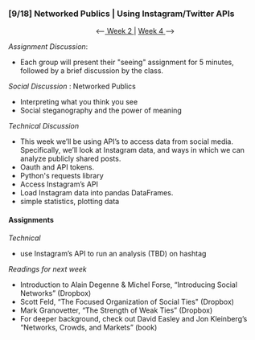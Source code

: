 ### [9/18] Networked Publics | Using Instagram/Twitter APIs

<p align="center"> <--<a href="https://github.com/giladlotan/itpmssd/blob/master/Week_2/README.md"> Week 2 </a> | <a href="https://github.com/giladlotan/itpmssd/blob/master/Week_4/README.md"> Week 4 </a> --> </p>

_Assignment Discussion_: 
- Each group will present their "seeing" assignment for 5 minutes, followed by a brief discussion by the class.

_Social Discussion_ : Networked Publics
- Interpreting what you think you see
- Social steganography and the power of meaning

_Technical Discussion_
- This week we’ll be using API’s to access data from social media. Specifically, we’ll look at Instagram data, and ways in which we can analyze publicly shared posts.
- Oauth and API tokens.
- Python's requests library
- Access Instagram’s API
- Load Instagram data into pandas DataFrames.
- simple statistics, plotting data

#### Assignments

_Technical_
- use Instagram’s API to run an analysis (TBD) on hashtag

_Readings for next week_
- Introduction to Alain Degenne & Michel Forse, “Introducing Social Networks”  (Dropbox)
- Scott Feld, “The Focused Organization of Social Ties" (Dropbox)
- Mark Granovetter, “The Strength of Weak Ties” (Dropbox)
- For deeper background, check out David Easley and Jon Kleinberg’s “Networks, Crowds, and Markets” (book)
